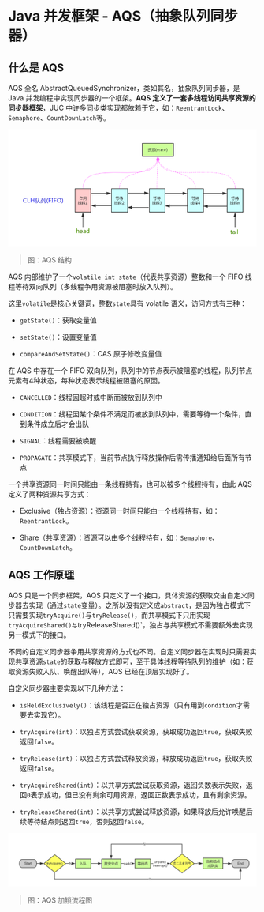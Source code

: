 # Java 并发框架 - AQS（抽象队列同步器）

##  什么是 AQS

AQS 全名 AbstractQueuedSynchronizer，类如其名，抽象队列同步器，是 Java 并发编程中实现同步器的一个框架。**AQS 定义了一套多线程访问共享资源的同步器框架**，JUC 中许多同步类实现都依赖于它，如：`ReentrantLock`、`Semaphore`、`CountDownLatch`等。

![Concurrency-AQS-1][Concurrency-AQS-1]

> 图：AQS 结构

AQS 内部维护了一个`volatile int state`（代表共享资源）整数和一个 FIFO 线程等待双向队列（多线程争用资源被阻塞时放入队列）。

这里`volatile`是核心关键词，整数`state`具有 volatile 语义，访问方式有三种：

- `getState()`：获取变量值

- `setState()`：设置变量值

- `compareAndSetState()`：CAS 原子修改变量值

在 AQS 中存在一个 FIFO 双向队列，队列中的节点表示被阻塞的线程，队列节点元素有4种状态，每种状态表示线程被阻塞的原因。

- `CANCELLED`：线程因超时或中断而被放到队列中

- `CONDITION`：线程因某个条件不满足而被放到队列中，需要等待一个条件，直到条件成立后才会出队

- `SIGNAL`：线程需要被唤醒

- `PROPAGATE`：共享模式下，当前节点执行释放操作后需传播通知给后面所有节点

一个共享资源同一时间只能由一条线程持有，也可以被多个线程持有，由此 AQS 定义了两种资源共享方式：

- Exclusive（独占资源）：资源同一时间只能由一个线程持有，如：`ReentrantLock`。

- Share（共享资源）：资源可以由多个线程持有，如：`Semaphore`、`CountDownLatch`。

## AQS 工作原理

AQS 只是一个同步框架，AQS 只定义了一个接口，具体资源的获取交由自定义同步器去实现（通过`state`变量）。之所以没有定义成`abstract`，是因为独占模式下只需要实现`tryAcquire()`与`tryRelease()`，而共享模式下只用实现`tryAcquireShared()与`tryReleaseShared()`，独占与共享模式不需要额外去实现另一模式下的接口。

不同的自定义同步器争用共享资源的方式也不同。自定义同步器在实现时只需要实现共享资源`state`的获取与释放方式即可，至于具体线程等待队列的维护（如：获取资源失败入队、唤醒出队等），AQS 已经在顶层实现好了。

自定义同步器主要实现以下几种方法：

- `isHeldExclusively()`：该线程是否正在独占资源（只有用到`condition`才需要去实现它）。

- `tryAcquire(int)`：以独占方式尝试获取资源，获取成功返回`true`，获取失败返回`false`。

- `tryRelease(int)`：以独占方式尝试释放资源，释放成功返回`true`，获取失败返回`false`。

- `tryAcquireShared(int)`：以共享方式尝试获取资源，返回负数表示失败，返回`0`表示成功，但已没有剩余可用资源，返回正数表示成功，且有剩余资源。

- `tryReleaseShared(int)`：以共享方式尝试释放资源，如果释放后允许唤醒后续等待结点则返回`true`，否则返回`false`。

![Concurrency-AQS-2][Concurrency-AQS-2]

> 图：AQS 加锁流程图


[Concurrency-AQS-1]: ../../images/Concurrency-AQS-1.png

[Concurrency-AQS-2]: ../../images/Concurrency-AQS-2.png

<!-- EOF -->
